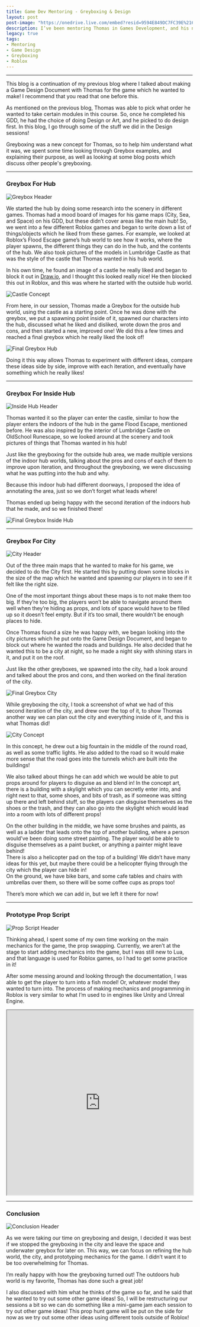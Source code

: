 ```yaml
---
title: Game Dev Mentoring - Greyboxing & Design
layout: post
post-image: "https://onedrive.live.com/embed?resid=9594E849DC7FC39E%2161144&authkey=%21AAkext7iNi3E-vo&width=1920&height=1634"
description: I’ve been mentoring Thomas in Games Development, and his next step after making his GDD was designing! I helped him with this process and in this blog, I talk about his work.
legacy: true
tags:
- Mentoring
- Game Design
- Greyboxing
- Roblox
---
```


---

This blog is a continuation of my previous blog where I talked about making a Game Design Document with Thomas for the game which he wanted to make! I recommend that you read that one before this.

As mentioned on the previous blog, Thomas was able to pick what order he wanted to take certain modules in this course. So, once he completed his GDD, he had the choice of doing Design or Art, and he picked to do design first. In this blog, I go through some of the stuff we did in the Design sessions!

Greyboxing was a new concept for Thomas, so to help him understand what it was, we spent some time looking through Greybox examples, and explaining their purpose, as well as looking at some blog posts which discuss other people's greyboxing.

---

### Greybox For Hub

![Greybox Header](https://onedrive.live.com/embed?resid=9594E849DC7FC39E%2161148&authkey=%21AJxrnOQ8meu-q94&width=1176&height=557)

We started the hub by doing some research into the scenery in different games. Thomas had a mood board of images for his game maps (City, Sea, and Space) on his GDD, but these didn’t cover areas like the main hub! So, we went into a few different Roblox games and began to write down a list of things/objects which he liked from these games. For example, we looked at Roblox’s Flood Escape game’s hub world to see how it works, where the player spawns, the different things they can do in the hub, and the contents of the hub. We also took pictures of the models in Lumbridge Castle as that was the style of the castle that Thomas wanted in his hub world.

In his own time, he found an image of a castle he really liked and began to block it out in [Draw.io](http://draw.io/), and I thought this looked really nice! He then blocked this out in Roblox, and this was where he started with the outside hub world.

![Castle Concept](https://onedrive.live.com/embed?resid=9594E849DC7FC39E%2161149&authkey=%21AO0uMEuLQaWy0po&width=1315&height=669)

From here, in our session, Thomas made a Greybox for the outside hub world, using the castle as a starting point. Once he was done with the greybox, we put a spawning point inside of it, spawned our characters into the hub, discussed what he liked and disliked, wrote down the pros and cons, and then started a new, improved one! We did this a few times and reached a final greybox which he really liked the look of!

![Final Greybox Hub](https://onedrive.live.com/embed?resid=9594E849DC7FC39E%2161145&authkey=%21AKO6BxvnLxHnk2g&width=1163&height=659)

Doing it this way allows Thomas to experiment with different ideas, compare these ideas side by side, improve with each iteration, and eventually have something which he really likes!

---

### Greybox For Inside Hub

![Inside Hub Header](https://onedrive.live.com/embed?resid=9594E849DC7FC39E%2161147&authkey=%21ACbwzI0bYZfqUC4&width=1069&height=540)

Thomas wanted it so the player can enter the castle, similar to how the player enters the indoors of the hub in the game Flood Escape, mentioned before. He was also inspired by the interior of Lumbridge Castle on OldSchool Runescape, so we looked around at the scenery and took pictures of things that Thomas wanted in his hub!

Just like the greyboxing for the outside hub area, we made multiple versions of the indoor hub worlds, talking about the pros and cons of each of them to improve upon iteration, and throughout the greyboxing, we were discussing what he was putting into the hub and why.

Because this indoor hub had different doorways, I proposed the idea of annotating the area, just so we don’t forget what leads where!

Thomas ended up being happy with the second iteration of the indoors hub that he made, and so we finished there!

![Final Greybox Inside Hub](https://onedrive.live.com/embed?resid=9594E849DC7FC39E%2161146&authkey=%21AFOKu3RDbr4DYx0&width=2139&height=1333)

---

### Greybox For City

![City Header](https://onedrive.live.com/embed?resid=9594E849DC7FC39E%2161142&authkey=%21AKBI-aPmE9rQh0s&width=1176&height=584)

Out of the three main maps that he wanted to make for his game, we decided to do the City first. He started this by putting down some blocks in the size of the map which he wanted and spawning our players in to see if it felt like the right size.

One of the most important things about these maps is to not make them too big. If they’re too big, the players won’t be able to navigate around them well when they’re hiding as props, and lots of space would have to be filled up so it doesn’t feel empty. But if it’s too small, there wouldn’t be enough places to hide.

Once Thomas found a size he was happy with, we began looking into the city pictures which he put onto the Game Design Document, and began to block out where he wanted the roads and buildings. He also decided that he wanted this to be a city at night, so he made a night sky with shining stars in it, and put it on the roof.

Just like the other greyboxes, we spawned into the city, had a look around and talked about the pros and cons, and then worked on the final iteration of the city.

![Final Greybox City](https://onedrive.live.com/embed?resid=9594E849DC7FC39E%2161143&authkey=%21ABtOKDogm0Xd2FE&width=2230&height=643)

While greyboxing the city, I took a screenshot of what we had of this second iteration of the city, and drew over the top of it, to show Thomas another way we can plan out the city and everything inside of it, and this is what Thomas did!

![City Concept](https://onedrive.live.com/embed?resid=9594E849DC7FC39E%2161141&authkey=%21ADRrSB4NZQp-k2k&width=4016&height=1444)

In this concept, he drew out a big fountain in the middle of the round road, as well as some traffic lights. He also added to the road so it would make more sense that the road goes into the tunnels which are built into the buildings!

We also talked about things he can add which we would be able to put props around for players to disguise as and blend in! In the concept art, there is a building with a skylight which you can secretly enter into, and right next to that, some shoes, and bits of trash, as if someone was sitting up there and left behind stuff, so the players can disguise themselves as the shoes or the trash, and they can also go into the skylight which would lead into a room with lots of different props! 

On the other building in the middle, we have some brushes and paints, as well as a ladder that leads onto the top of another building, where a person would’ve been doing some street painting. The player would be able to disguise themselves as a paint bucket, or anything a painter might leave behind!  
There is also a helicopter pad on the top of a building! We didn’t have many ideas for this yet, but maybe there could be a helicopter flying through the city which the player can hide in!  
On the ground, we have bike bars, and some cafe tables and chairs with umbrellas over them, so there will be some coffee cups as props too!

There’s more which we can add in, but we left it there for now!

---

### Prototype Prop Script

![Prop Script Header](https://onedrive.live.com/embed?resid=9594E849DC7FC39E%2161150&authkey=%21APgI3h8HpxR131Y&width=662&height=246)

Thinking ahead, I spent some of my own time working on the main mechanics for the game, the prop swapping. Currently, we aren’t at the stage to start adding mechanics into the game, but I was still new to Lua, and that language is used for Roblox games, so I had to get some practice in it!

After some messing around and looking through the documentation, I was able to get the player to turn into a fish model! Or, whatever model they wanted to turn into. The process of making mechanics and programming in Roblox is very similar to what I’m used to in engines like Unity and Unreal Engine.

<div class="video-container" style="padding-top: 0px !important">
    <iframe src="https://drive.google.com/file/d/1a4EhuXVCJZDlSxXvO7Ze_ZptiY0AL2up/preview" width="100%" height="500px" allow="autoplay"></iframe>
</div>

---

### Conclusion

![Conclusion Header](https://onedrive.live.com/embed?resid=9594E849DC7FC39E%2161151&authkey=%21AFDJZxeHAL5BaXE&width=660)

As we were taking our time on greyboxing and design, I decided it was best if we stopped the greyboxing in the city and leave the space and underwater greybox for later on. This way, we can focus on refining the hub world, the city, and prototyping mechanics for the game. I didn’t want it to be too overwhelming for Thomas.

I’m really happy with how the greyboxing turned out! The outdoors hub world is my favorite, Thomas has done such a great job!

I also discussed with him what he thinks of the game so far, and he said that he wanted to try out some other game ideas! So, I will be restructuring our sessions a bit so we can do something like a mini-game jam each session to try out other game ideas! This prop hunt game will be put on the side for now as we try out some other ideas using different tools outside of Roblox!